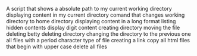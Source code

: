 A script that shows a absolute path to my current working directory
displaying content in my current directory
comand that changes working directory to home directory
displaying content in a long format
listing hidden contents
display digit content
creating directory
moving the file
deleting betty
deleting directory
changing the directory to the previous one
all files with a period character
type of file
creating a link
copy all html
files that begin with upper case
delete all files
